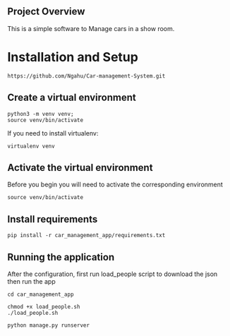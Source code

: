 
## Project Overview
This is  a simple software to Manage cars in a show room. 







# Installation and Setup
```
https://github.com/Ngahu/Car-management-System.git
```


## Create a virtual environment

```
python3 -m venv venv;
source venv/bin/activate
```
If you need to install virtualenv:
```
virtualenv venv
```

## Activate the virtual environment
Before you begin you will need to activate the corresponding environment
```
source venv/bin/activate
```
## Install requirements
```
pip install -r car_management_app/requirements.txt
```


## Running the application
After the configuration, first run load_people script to download the json then  run the app 
```
cd car_management_app

chmod +x load_people.sh
./load_people.sh

python manage.py runserver
```

